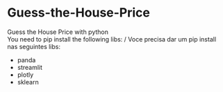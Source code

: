 # Guess-the-House-Price
Guess the House Price with python
<br>
You need to pip install the following libs: / Voce precisa dar um pip install nas seguintes libs:

* panda
* streamlit
* plotly
* sklearn
